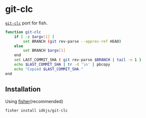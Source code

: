 # git-clc

[`git-clc`](https://github.com/peterpme/dotfiles/blob/master/bin/git-clc) port for fish.


```bash
function git-clc
    if [ -z $argv[1] ]
        set BRANCH (git rev-parse --apprev-ref HEAD)
    else
        set BRANCH $argv[1]
    end
    set LAST_COMMIT_SHA ( git rev-parse $BRANCH | tail -n 1 )
    echo $LAST_COMMIT_SHA | tr -d '\n' | pbcopy
    echo "Copied $LAST_COMMIT_SHA."
end
```
## Installation

Using [fisher](https://github.com/jorgebucaran/fisher)(recommended)

```
fisher install idkjs/git-clc
```

